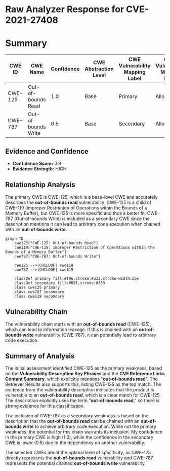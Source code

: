 # Raw Analyzer Response for CVE-2021-27408

# Summary
| CWE ID | CWE Name | Confidence | CWE Abstraction Level | CWE Vulnerability Mapping Label | CWE-Vulnerability Mapping Notes |
|---|---|---|---|---|---|
| CWE-125 | Out-of-bounds Read | 1.0 | Base | Primary | Allowed |
| CWE-787 | Out-of-bounds Write | 0.5 | Base | Secondary | Allowed |

## Evidence and Confidence

*   **Confidence Score:** 0.9
*   **Evidence Strength:** HIGH

## Relationship Analysis
The primary CWE is CWE-125, which is a base-level CWE and accurately describes the **out-of-bounds read** vulnerability. CWE-125 is a child of CWE-119 (Improper Restriction of Operations within the Bounds of a Memory Buffer), but CWE-125 is more specific and thus a better fit. CWE-787 (Out-of-bounds Write) is included as a secondary CWE since the description mentions it can lead to arbitrary code execution when chained with an **out-of-bounds write**.

```mermaid
graph TD
    cwe125["CWE-125: Out-of-bounds Read"]
    cwe119["CWE-119: Improper Restriction of Operations within the Bounds of a Memory Buffer"]
    cwe787["CWE-787: Out-of-bounds Write"]

    cwe125 -->|CHILDOF| cwe119
    cwe787 -->|CHILDOF| cwe119
    
    classDef primary fill:#f96,stroke:#333,stroke-width:2px
    classDef secondary fill:#69f,stroke:#333
    class cwe125 primary
    class cwe787 secondary
    class cwe119 secondary
```

## Vulnerability Chain
The vulnerability chain starts with an **out-of-bounds read** (CWE-125), which can lead to information leakage. If this is chained with an **out-of-bounds write** vulnerability (CWE-787), it can potentially lead to arbitrary code execution.

## Summary of Analysis
The initial assessment identified CWE-125 as the primary weakness, based on the **Vulnerability Description Key Phrases** and the **CVE Reference Links Content Summary**, which explicitly mentions "**out-of-bounds read**". The Retriever Results also supports this, listing CWE-125 as the top match. The evidence from the vulnerability description indicates that the product is vulnerable to an **out-of-bounds read**, which is a clear match for CWE-125. The description explicitly uses the term "**out-of-bounds read**," so there is strong evidence for this classification.

The inclusion of CWE-787 as a secondary weakness is based on the description that the **out-of-bounds read** can be chained with an **out-of-bounds write** to achieve arbitrary code execution. While not the primary weakness, the potential for this chain warrants its inclusion. My confidence in the primary CWE is high (1.0), while the confidence in the secondary CWE is lower (0.5) due to the dependency on another vulnerability.

The selected CWEs are at the optimal level of specificity, as CWE-125 directly represents the **out-of-bounds read** vulnerability and CWE-787 represents the potential chained **out-of-bounds write** vulnerability.